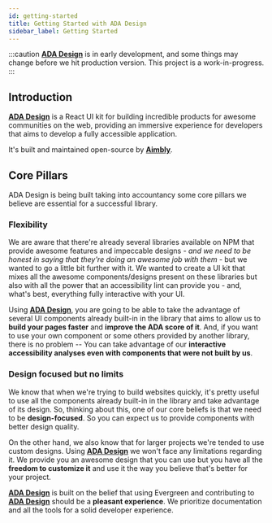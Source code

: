 ```yaml
---
id: getting-started
title: Getting Started with ADA Design
sidebar_label: Getting Started
---
```


:::caution
[**ADA Design**](https://adadesign.io/) is in early development, and some things may change before we hit production version. This project is a work-in-progress.
:::

## Introduction

[**ADA Design**](https://adadesign.io/) is a React UI kit for building incredible products for awesome communities on the web, providing an immersive experience for developers that aims to develop a fully accessible application.

It's built and maintained open-source by [**Aimbly**](https://github.com/Aimbly).

## Core Pillars

ADA Design is being built taking into accountancy some core pillars we believe are essential for a successful library.

### Flexibility

We are aware that there're already several libraries available on NPM that provide awesome features and impeccable designs - _and we need to be honest in saying that they're doing an awesome job with them_ - but we wanted to go a little bit further with it. We wanted to create a UI kit that mixes all the awesome components/designs present on these libraries but also with all the power that an accessibility lint can provide you - and, what's best, everything fully interactive with your UI.

Using [**ADA Design**](https://adadesign.io/), you are going to be able to take the advantage of several UI components already built-in in the library that aims to allow us to **build your pages faster** and **improve the ADA score of it**. And, if you want to use your own component or some others provided by another library, there is no problem -- You can take advantage of our **interactive accessibility analyses even with components that were not built by us**.

### Design focused but no limits

We know that when we're trying to build websites quickly, it's pretty useful to use all the components already built-in in the library and take advantage of its design. So, thinking about this, one of our core beliefs is that we need to be **design-focused**. So you can expect us to provide components with better design quality.

On the other hand, we also know that for larger projects we're tended to use custom designs. Using [**ADA Design**](https://adadesign.io/) we won't face any limitations regarding it. We provide you an awesome design that you can use but you have all the **freedom to customize it** and use it the way you believe that's better for your project.

[**ADA Design**](https://adadesign.io/) is built on the belief that using Evergreen and contributing to [**ADA Design**](https://adadesign.io/) should be a **pleasant experience**. We prioritize documentation and all the tools for a solid developer experience.
